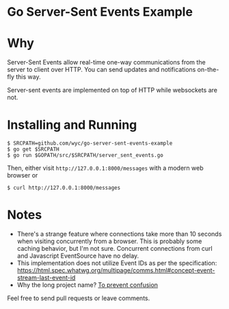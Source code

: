 Go Server-Sent Events Example
=============================

# Why
Server-Sent Events allow real-time one-way communications from the server
to client over HTTP. You can send updates and notifications on-the-fly this way.

Server-sent events are implemented on top of HTTP while websockets are not.

# Installing and Running
```
$ SRCPATH=github.com/wyc/go-server-sent-events-example
$ go get $SRCPATH
$ go run $GOPATH/src/$SRCPATH/server_sent_events.go
```

Then, either visit `http://127.0.0.1:8000/messages` with a modern web browser or
```
$ curl http://127.0.0.1:8000/messages
```

# Notes
- There's a strange feature where connections take more than 10 seconds when visiting
concurrently from a browser. This is probably some caching behavior, but I'm not sure.
Concurrent connections from curl and Javascript EventSource have no delay.
- This implementation does not utilize Event IDs as per the specification:
https://html.spec.whatwg.org/multipage/comms.html#concept-event-stream-last-event-id
- Why the long project name?
[To prevent confusion](http://en.wikipedia.org/wiki/Streaming_SIMD_Extensions)


Feel free to send pull requests or leave comments.
